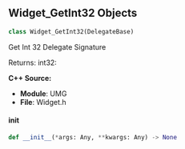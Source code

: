 ## Widget_GetInt32 Objects

```python
class Widget_GetInt32(DelegateBase)
```

Get Int 32  Delegate Signature

Returns:
    int32:

**C++ Source:**

- **Module**: UMG
- **File**: Widget.h

<a id="unreal.Widget_GetInt32.__init__"></a>

#### __init__

```python
def __init__(*args: Any, **kwargs: Any) -> None
```

<a id="unreal.Widget_GetLinearColor"></a>